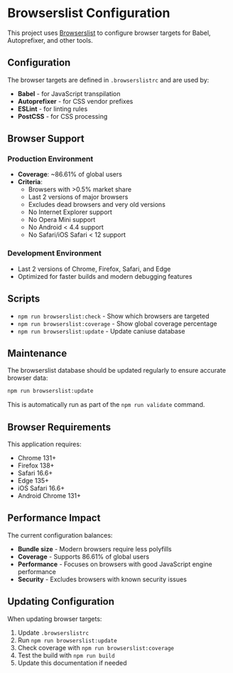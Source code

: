 # Browserslist Configuration

This project uses [Browserslist](https://browsersl.ist/) to configure browser targets for Babel, Autoprefixer, and other tools.

## Configuration

The browser targets are defined in `.browserslistrc` and are used by:
- **Babel** - for JavaScript transpilation
- **Autoprefixer** - for CSS vendor prefixes
- **ESLint** - for linting rules
- **PostCSS** - for CSS processing

## Browser Support

### Production Environment
- **Coverage**: ~86.61% of global users
- **Criteria**:
  - Browsers with >0.5% market share
  - Last 2 versions of major browsers
  - Excludes dead browsers and very old versions
  - No Internet Explorer support
  - No Opera Mini support
  - No Android < 4.4 support
  - No Safari/iOS Safari < 12 support

### Development Environment
- Last 2 versions of Chrome, Firefox, Safari, and Edge
- Optimized for faster builds and modern debugging features

## Scripts

- `npm run browserslist:check` - Show which browsers are targeted
- `npm run browserslist:coverage` - Show global coverage percentage
- `npm run browserslist:update` - Update caniuse database

## Maintenance

The browserslist database should be updated regularly to ensure accurate browser data:

```bash
npm run browserslist:update
```

This is automatically run as part of the `npm run validate` command.

## Browser Requirements

This application requires:
- Chrome 131+
- Firefox 138+
- Safari 16.6+
- Edge 135+
- iOS Safari 16.6+
- Android Chrome 131+

## Performance Impact

The current configuration balances:
- **Bundle size** - Modern browsers require less polyfills
- **Coverage** - Supports 86.61% of global users
- **Performance** - Focuses on browsers with good JavaScript engine performance
- **Security** - Excludes browsers with known security issues

## Updating Configuration

When updating browser targets:
1. Update `.browserslistrc`
2. Run `npm run browserslist:update`
3. Check coverage with `npm run browserslist:coverage`
4. Test the build with `npm run build`
5. Update this documentation if needed 